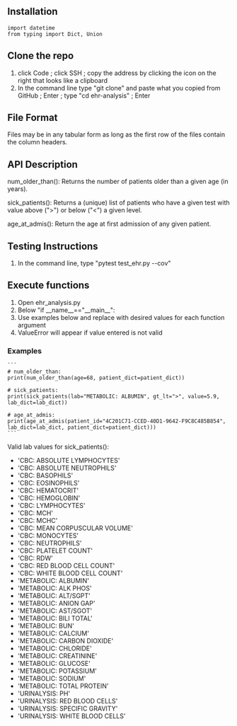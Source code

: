 ## Installation
```
import datetime
from typing import Dict, Union
```

## Clone the repo
1. click Code ; click SSH ; copy the address by clicking the icon on the right that looks like a clipboard
2. In the command line type &quot;git clone&quot; and paste what you copied from GitHub ; Enter ; type &quot;cd ehr-analysis&quot; ; Enter

## File Format
Files may be in any tabular form as long as the first row of the files contain the column headers.

## API Description
num_older_than():
Returns the number of patients older than a given age (in years).

sick_patients():
Returns a (unique) list of patients who have a given test with value above (">") or below ("<") a given level.

age_at_admis():
Return the age at first admission of any given patient.

## Testing Instructions
  1. In the command line, type "pytest test_ehr.py --cov"

## Execute functions
1. Open ehr_analysis.py
2. Below "if \_\_name\_\_=="\_\_main\_\_":
  1. Use examples below and replace with desired values for each function argument
  2. ValueError will appear if value entered is not valid

### Examples
    ```
    # num_older_than:
    print(num_older_than(age=68, patient_dict=patient_dict))

    # sick_patients:
    print(sick_patients(lab="METABOLIC: ALBUMIN", gt_lt=">", value=5.9, lab_dict=lab_dict))

    # age_at_admis:
    print(age_at_admis(patient_id="4C201C71-CCED-40D1-9642-F9C8C485B854", lab_dict=lab_dict, patient_dict=patient_dict)))
    ```
    
  Valid lab values for sick_patients():
  - 'CBC: ABSOLUTE LYMPHOCYTES'
  - 'CBC: ABSOLUTE NEUTROPHILS'
  - 'CBC: BASOPHILS'
  - 'CBC: EOSINOPHILS'
  - 'CBC: HEMATOCRIT'
  - 'CBC: HEMOGLOBIN'
  - 'CBC: LYMPHOCYTES'
  - 'CBC: MCH'
  - 'CBC: MCHC'
  - 'CBC: MEAN CORPUSCULAR VOLUME'
  - 'CBC: MONOCYTES'
  - 'CBC: NEUTROPHILS'
  - 'CBC: PLATELET COUNT'
  - 'CBC: RDW'
  - 'CBC: RED BLOOD CELL COUNT'
  - 'CBC: WHITE BLOOD CELL COUNT'
  - 'METABOLIC: ALBUMIN'
  - 'METABOLIC: ALK PHOS'
  - 'METABOLIC: ALT/SGPT'
  - 'METABOLIC: ANION GAP'
  - 'METABOLIC: AST/SGOT'
  - 'METABOLIC: BILI TOTAL'
  - 'METABOLIC: BUN'
  - 'METABOLIC: CALCIUM'
  - 'METABOLIC: CARBON DIOXIDE'
  - 'METABOLIC: CHLORIDE'
  - 'METABOLIC: CREATININE'
  - 'METABOLIC: GLUCOSE'
  - 'METABOLIC: POTASSIUM'
  - 'METABOLIC: SODIUM'
  - 'METABOLIC: TOTAL PROTEIN'
  - 'URINALYSIS: PH'
  - 'URINALYSIS: RED BLOOD CELLS'
  - 'URINALYSIS: SPECIFIC GRAVITY'
  - 'URINALYSIS: WHITE BLOOD CELLS'
